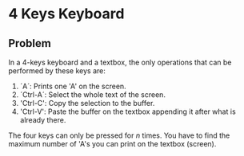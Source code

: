 # 4 Keys Keyboard

## Problem
In a 4-keys keyboard and a textbox, the only operations that can be performed by these keys are:

1. ´A´: Prints one 'A' on the screen.
2. ´Ctrl-A´: Select the whole text of the screen.
3. 'Ctrl-C': Copy the selection to the buffer.
4. 'Ctrl-V': Paste the buffer on the textbox appending it after what is already there.

The four keys can only be pressed for *n* times. You have to find the maximum number of \'A\'s you can print on the textbox (screen).